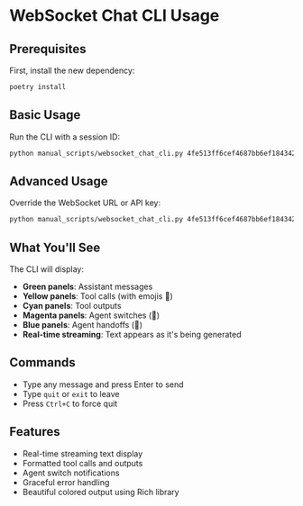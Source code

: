 # WebSocket Chat CLI Usage

## Prerequisites

First, install the new dependency:
```bash
poetry install
```

## Basic Usage

Run the CLI with a session ID:
```bash
python manual_scripts/websocket_chat_cli.py 4fe513ff6cef4687bb6ef184342d2c2d
```

## Advanced Usage

Override the WebSocket URL or API key:
```bash
python manual_scripts/websocket_chat_cli.py 4fe513ff6cef4687bb6ef184342d2c2d --ws-url ws://localhost:8000/api/v1 --api-key your_api_key
```

## What You'll See

The CLI will display:
- **Green panels**: Assistant messages
- **Yellow panels**: Tool calls (with emojis 🔧)
- **Cyan panels**: Tool outputs
- **Magenta panels**: Agent switches (🤖)
- **Blue panels**: Agent handoffs (🔄)
- **Real-time streaming**: Text appears as it's being generated

## Commands

- Type any message and press Enter to send
- Type `quit` or `exit` to leave
- Press `Ctrl+C` to force quit

## Features

- Real-time streaming text display
- Formatted tool calls and outputs
- Agent switch notifications
- Graceful error handling
- Beautiful colored output using Rich library